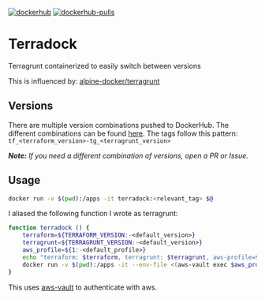 [![dockerhub](https://img.shields.io/badge/dockerhub-jimfawkes%2Fterradock-blue)](https://hub.docker.com/r/jimfawkes/terradock)
[![dockerhub-pulls](https://img.shields.io/docker/pulls/jimfawkes/terradock)](https://hub.docker.com/r/jimfawkes/terradock)

# Terradock
Terragrunt containerized to easily switch between versions

This is influenced by: [alpine-docker/terragrunt](https://github.com/alpine-docker/terragrunt)

## Versions
There are multiple version combinations pushed to DockerHub.
The different combinations can be found [here](./Versions.txt).
The tags follow this pattern: `tf_<terraform_version>-tg_<terragrunt_version>`

***Note:** If you need a different combination of versions, open a PR or Issue.*


## Usage
```bash
docker run -v $(pwd):/apps -it terradock:<relevant_tag> $@
```

I aliased the following function I wrote as terragrunt:
```bash
function terradock () {
	terraform=${TERRAFORM_VERSION:-<default_version>}
	terragrunt=${TERRAGRUNT_VERSION:-<default_version>}
	aws_profile=${1:-<default_profile>}
	echo "terraform: $terraform, terragrunt: $terragrunt, aws-profile=$aws_profile"
	docker run -v $(pwd):/apps -it --env-file <(aws-vault exec $aws_profile -- env | grep ^AWS_) jimfawkes/terradock:tf_$terraform-tg_$terragrunt ${@:2}
}
```
This uses [aws-vault](https://github.com/99designs/aws-vault) to authenticate with aws.
